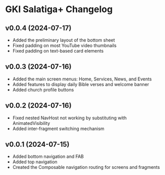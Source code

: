 # GKI Salatiga+ Changelog

## v0.0.4 (2024-07-17)

- Added the preliminary layout of the bottom sheet
- Fixed padding on most YouTube video thumbnails
- Fixed padding on text-based card elements

## v0.0.3 (2024-07-16)

- Added the main screen menus: Home, Services, News, and Events
- Added features to display daily Bible verses and welcome banner
- Added church profile buttons

## v0.0.2 (2024-07-16)

- Fixed nested NavHost not working by substituting with AnimatedVisibility
- Added inter-fragment switching mechanism

## v0.0.1 (2024-07-15)

- Added bottom navigation and FAB
- Added top navigation
- Created the Composable navigation routing for screens and fragments
